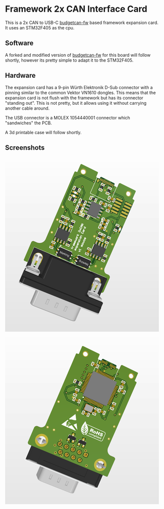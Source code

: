 # Framework 2x CAN Interface Card

This is a 2x CAN to USB-C [budgetcan-fw](https://github.com/ryedwards/budgetcan-fw) based framework expansion card. It uses an STM32F405 as the cpu.

## Software

A forked and modified version of [budgetcan-fw](https://github.com/ryedwards/budgetcan-fw) for this board will follow shortly, however its pretty simple to adapt it to the STM32F405.

## Hardware
The expansion card has a 9-pin Würth Elektronik D-Sub connector with a pinning similar to the common Vektor VN1610 dongles. This means that the expansion card is not flush with the framework but has its connector "standing out". This is not pretty, but it allows using it without carrying another cable around.

The USB connector is a MOLEX 1054440001 connector which "sandwiches" the PCB.

A 3d printable case will follow shortly.

## Screenshots

![screenshot1](/assets/screenshot1.png)
![screenshot2](/assets/screenshot2.png)